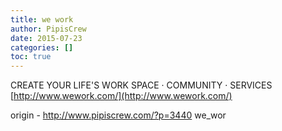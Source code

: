 ```yaml
---
title: we work
author: PipisCrew
date: 2015-07-23
categories: []
toc: true
---
```


CREATE YOUR LIFE'S WORK SPACE · COMMUNITY · SERVICES
[http://www.wework.com/](http://www.wework.com/)

origin - http://www.pipiscrew.com/?p=3440 we_wor